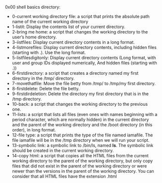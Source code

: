 0x00 shell basics directory:
- 0-current working directory file: a script that prints the absolute path name of the current working directory
- 1-listit: Display the contents list of your current directory.
- 2-bring me home: a script that changes the working directory to the user’s home directory.
- 3-iistfiles: Display current directory contents in a long format.
- 4-listmorefiles: Display current directory contents, including hidden files (starting with .). Use the long format.
- 5-listfilesdigitonly: Display current directory contents (Long format, with user and group IDs displayed numerically, And hidden files (starting with .))
- 6-firstdirectory: a script that creates a directory named my first directory in the /tmp/ directory.
- 7-movethatfile: Move the file betty from /tmp/ to /tmp/my first directory.
- 8-firstdelete: Delete the file betty.
- 9-firstdirdeletion: Delete the directory my first directory that is in the /tmp directory.
- 10-back: a script that changes the working directory to the previous one.
- 11-lists: a script that lists all files (even ones with names beginning with a period character, which are normally hidden) in the current directory and the parent of the working directory and the /boot directory (in this order), in long format.
- 12-file type: a script that prints the type of the file named iamafile. The file iamafile will be in the /tmp directory when we will run your script.
- 13-symbolic link: a symbolic link to /bin/ls, named __ls__. The symbolic link should be created in the current working directory.
- 14-copy html:  a script that copies all the HTML files from the current working directory to the parent of the working directory, but only copy files that did not exist in the parent of the working directory or were newer than the versions in the parent of the working directory. You can consider that all HTML files have the extension .html
